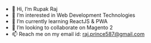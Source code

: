 - 👋 Hi, I’m Rupak Raj
- 👀 I’m interested in Web Development Technologies
- 🌱 I’m currently learning ReactJS & PWA
- 💞️ I’m looking to collaborate on Magento 2
- 📫 Reach me on my email id: raj.prince587@gmail.com

<!---
raj-prince587/raj-prince587 is a ✨ special ✨ repository because its `README.md` (this file) appears on your GitHub profile.
You can click the Preview link to take a look at your changes.
--->
